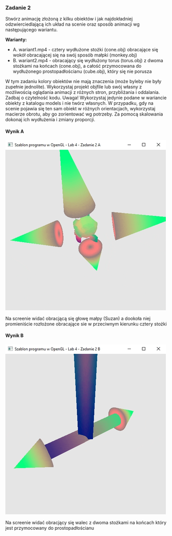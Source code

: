 ### Zadanie 2

Stwórz animację złożoną z kilku obiektów i jak najdokładniej odzwierciedlającą ich układ na scenie oraz sposób animacji wg następującego wariantu.

**Warianty:**

- A. wariant1.mp4 - cztery wydłużone stożki (cone.obj) obracające się wokół obracającej się na swój sposób małpki (monkey.obj)
- B. wariant2.mp4 - obracający się wydłużony torus (torus.obj) z dwoma stożkami na końcach (cone.obj), a całość przymocowana do wydłużonego prostopadłościanu (cube.obj), który się nie porusza

W tym zadaniu kolory obiektów nie mają znaczenia (może byleby nie były zupełnie jednolite). Wykorzystaj projekt objfile lub swój własny z możliwością oglądania animacji z różnych stron, przybliżania i oddalania. Zadbaj o czytelność kodu. Uwaga! Wykorzystaj jedynie podane w wariancie obiekty z katalogu models i nie twórz własnych. W przypadku, gdy na scenie pojawia się ten sam obiekt w różnych orientacjach, wykorzystaj macierze obrotu, aby go zorientować wg potrzeby. Za pomocą skalowania dokonaj ich wydłużenia i zmiany proporcji.

#### Wynik A

![Screen1](Screen1.gif)

Na screenie widać obracjącą się głowę małpy (Suzan) a dookoła niej promieniście rozłożone obracające sie w przeciwnym kierunku cztery stożki

#### Wynik B

![Screen2](Screen2.gif)

Na screenie widać obracjący się walec z dwoma stożkami na końcach który jest przymocowany do prostopadłościanu